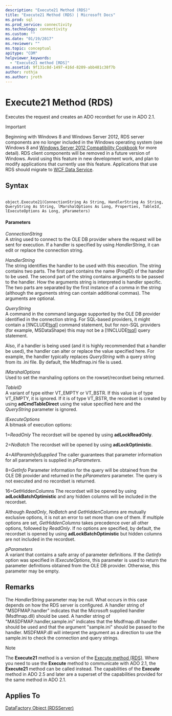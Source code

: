 ```yaml
---
description: "Execute21 Method (RDS)"
title: "Execute21 Method (RDS) | Microsoft Docs"
ms.prod: sql
ms.prod_service: connectivity
ms.technology: connectivity
ms.custom: ""
ms.date: "01/19/2017"
ms.reviewer: ""
ms.topic: conceptual
apitype: "COM"
helpviewer_keywords: 
  - "Execute21 method [RDS]"
ms.assetid: 9f131c8d-1497-416d-8209-abb481c38f7b
author: rothja
ms.author: jroth
---
```

# Execute21 Method (RDS)
Executes the request and creates an ADO recordset for use in ADO 2.1.  
  
> [!IMPORTANT]
>  Beginning with Windows 8 and Windows Server 2012, RDS server components are no longer included in the Windows operating system (see Windows 8 and [Windows Server 2012 Compatibility Cookbook](https://www.microsoft.com/download/details.aspx?id=27416) for more detail). RDS client components will be removed in a future version of Windows. Avoid using this feature in new development work, and plan to modify applications that currently use this feature. Applications that use RDS should migrate to [WCF Data Service](https://go.microsoft.com/fwlink/?LinkId=199565).  
  
## Syntax  
  
```  
  
object.Execute21(ConnectionString As String, HandlerString As String, QueryString As String, lMarshalOptions As Long, Properties, TableId, lExecuteOptions As Long, pParameters)  
```  
  
#### Parameters  
 *ConnectionString*  
 A string used to connect to the OLE DB provider where the request will be sent for execution. If a handler is specified by using *HandlerString*, it can edit or replace the connection string.  
  
 *HandlerString*  
 The string identifies the handler to be used with this execution. The string contains two parts. The first part contains the name (ProgID) of the handler to be used. The second part of the string contains arguments to be passed to the handler. How the arguments string is interpreted is handler specific. The two parts are separated by the first instance of a comma in the string (although the arguments string can contain additional commas). The arguments are optional.  
  
 *QueryString*  
 A command in the command language supported by the OLE DB provider identified in the connection string. For SQL-based providers, it might contain a [!INCLUDE[tsql](../../../includes/tsql-md.md)] command statement, but for non-SQL providers (for example, MSDataShape) this may not be a [!INCLUDE[tsql](../../../includes/tsql-md.md)] query statement.  
  
 Also, if a handler is being used (and it is highly recommended that a handler be used), the handler can alter or replace the value specified here. For example, the handler typically replaces *QueryString* with a query string from its .ini file. By default, the Msdfmap.ini file is used.  
  
 *lMarshalOptions*  
 Used to set the marshaling options on the rowset/recordset being returned.  
  
 *TableID*  
 A variant of type either VT_EMPTY or VT_BSTR. If this value is of type VT_EMPTY, it is ignored. If it is of type VT_BSTR, the recordset is created by using **adCmdTableDirect** using the value specified here and the *QueryString* parameter is ignored.  
  
 *lExecuteOptions*  
 A bitmask of execution options:  
  
 1=*ReadOnly* The recordset will be opened by using **adLockReadOnly**.  
  
 2=*NoBatch* The recordset will be opened by using **adLockOptimistic**.  
  
 4=*AllParamInfoSupplied* The caller guarantees that parameter information for all parameters is supplied in *pParameters*.  
  
 8=*GetInfo* Parameter information for the query will be obtained from the OLE DB provider and returned in the *pParameters* parameter. The query is not executed and no recordset is returned.  
  
 16=GetHiddenColumns     The recordset will be opened by using **adLockBatchOptimistic** and any hidden columns will be included in the recordset.  
  
 Although *ReadOnly*, *NoBatch* and *GetHiddenColumns* are mutually exclusive options, it is not an error to set more than one of them. If multiple options are set, *GetHiddenColumns* takes precedence over all other options, followed by *ReadOnly*. If no options are specified, by default, the recordset is opened by using **adLockBatchOptimistic** but hidden columns are not included in the recordset.  
  
 *pParameters*  
 A variant that contains a safe array of parameter definitions. If the *GetInfo* option was specified in *lExecuteOptions*, this parameter is used to return the parameter definitions obtained from the OLE DB provider. Otherwise, this parameter may be empty.  
  
## Remarks  
 The *HandlerString* parameter may be null. What occurs in this case depends on how the RDS server is configured. A handler string of "MSDFMAP.handler" indicates that the Microsoft supplied handler (Msdfmap.dll) should be used. A handler string of "MASDFMAP.handler,sample.ini" indicates that the Msdfmap.dll handler should be used and that the argument "sample.ini" should be passed to the handler. MSDFMAP.dll will interpret the argument as a direction to use the sample.ini to check the connection and query strings.  
  
> [!NOTE]
>  The **Execute21** method is a version of the [Execute method (RDS)](./execute-method-rds.md). Where you need to use the **Execute** method to communicate with ADO 2.1, the **Execute21** method can be called instead. The capabilities of the **Execute** method in ADO 2.5 and later are a superset of the capabilities provided for the same method in ADO 2.1.  
  
## Applies To  
 [DataFactory Object (RDSServer)](./datafactory-object-rdsserver.md)